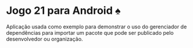 # Jogo 21 para Android ♠️

Aplicação usada como exemplo para demonstrar o uso do gerenciador de dependências para importar um pacote que pode ser publicado pelo desenvolvedor ou organização.
